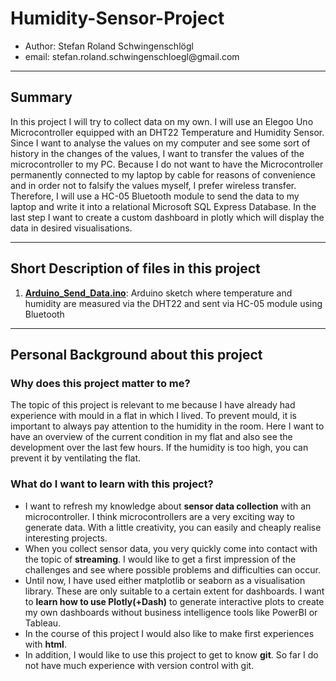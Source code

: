 <h1> Humidity-Sensor-Project </h1>
<ul>
  <li> Author: Stefan Roland Schwingenschlögl
  <li> email: stefan.roland.schwingenschloegl@gmail.com
</ul>
<hr>

<h2>Summary</h2>
<p>In this project I will try to collect data on my own. I will use an Elegoo Uno Microcontroller equipped with an DHT22 Temperature and Humidity Sensor. Since I want to analyse the values on my computer and see some sort of history in the changes of the values, I want to transfer the values of the microcontroller to my PC. Because I do not want to have the Microcontroller permanently connected to my laptop by cable for reasons of convenience and in order not to falsify the values myself, I prefer wireless transfer. Therefore, I will use a HC-05 Bluetooth module to send the data to my laptop and write it into a relational Microsoft SQL Express Database. In the last step I want to create a custom dashboard in plotly which will display the data in desired visualisations.</p>

<hr>

<h2>Short Description of files in this project</h2>
<p>
  <ol>
    <li> <a href = "https://github.com/stefan-schwingenschloegl/Humidity-Sensor-Project/blob/main/Arduino_Send_Data/Arduino_Send_Data.ino" target="_blank"><strong>Arduino_Send_Data.ino</strong></a>: Arduino sketch where temperature and humidity are measured via the DHT22 and sent via HC-05 module using Bluetooth
  </ol>  
</P>

<hr>
<h2>Personal Background about this project</h2>
<h3>Why does this project matter to me?</h3>
<p>The topic of this project is relevant to me because I have already had experience with mould in a flat in which I lived. To prevent mould, it is important to always pay attention to the humidity in the room. Here I want to have an overview of the current condition in my flat and also see the development over the last few hours. If the humidity is too high, you can prevent it by ventilating the flat.</p>

<h3>What do I want to learn with this project?</h3>
<p><ul>
  <li> I want to refresh my knowledge about <strong>sensor data collection</strong> with an microcontroller. I think microcontrollers are a very exciting way to generate data. With a little creativity, you can easily and cheaply realise interesting projects.
  <li> When you collect sensor data, you very quickly come into contact with the topic of <strong>streaming</strong>. I would like to get a first impression of the challenges and see where possible problems and difficulties can occur.
  <li> Until now, I have used either matplotlib or seaborn as a visualisation library. These are only suitable to a certain extent for dashboards. I want to <strong>learn how to use Plotly(+Dash)</strong> to generate interactive plots to create my own dashboards without business intelligence tools like PowerBI or Tableau.
  <li> In the course of this project I would also like to make first experiences with <strong>html</strong>.
  <li> In addition, I would like to use this project to get to know <strong>git</strong>. So far I do not have much experience with version control with git.
</ul></p>

